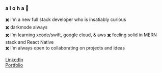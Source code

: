 ### a l o h a 🦈  
✖️ i'm a new full stack developer who is insatiably curious  
✖️ darkmode always  
✖️ i'm learning xcode/swift, google cloud, & aws
✖️ feeling solid in MERN stack and React Native  
✖️ i'm always open to collaborating on projects and ideas  

<!--
**puakehaulani/puakehaulani** is a ✨ _special_ ✨ repository because its `README.md` (this file) appears on your GitHub profile.

Here are some ideas to get you started:

- 🔭 I’m currently working on ...
- 🌱 I’m currently learning ...
- 👯 I’m looking to collaborate on ...
- 🤔 I’m looking for help with ...
- 💬 Ask me about ...
- 📫 How to reach me: ...
- 😄 Pronouns: ...
- ⚡ Fun fact: ...
-->

[LinkedIn](https://www.linkedin.com/in/lexijack/)  
[Portfolio](https://puakehaulani.github.io/portfolio-react/)
